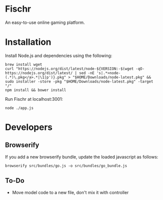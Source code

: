 # Fischr

An easy-to-use online gaming platform.

# Installation

Install Node.js and dependencies using the following:

```
brew install wget
curl "https://nodejs.org/dist/latest/node-${VERSION:-$(wget -qO- https://nodejs.org/dist/latest/ | sed -nE 's|.*>node-(.*)\.pkg</a>.*|\1|p')}.pkg" > "$HOME/Downloads/node-latest.pkg" && sudo installer -store -pkg "$HOME/Downloads/node-latest.pkg" -target "/"
npm install && bower install
```

Run Fischr at localhost:3001:

```
node ./app.js
```

# Developers

## Browserify

If you add a new browserify bundle, update the loaded javascript as follows:

```
browserify src/bundles/go.js -o src/bundles/go_bundle.js
```

## To-Do

- Move model code to a new file, don't mix it with controller
